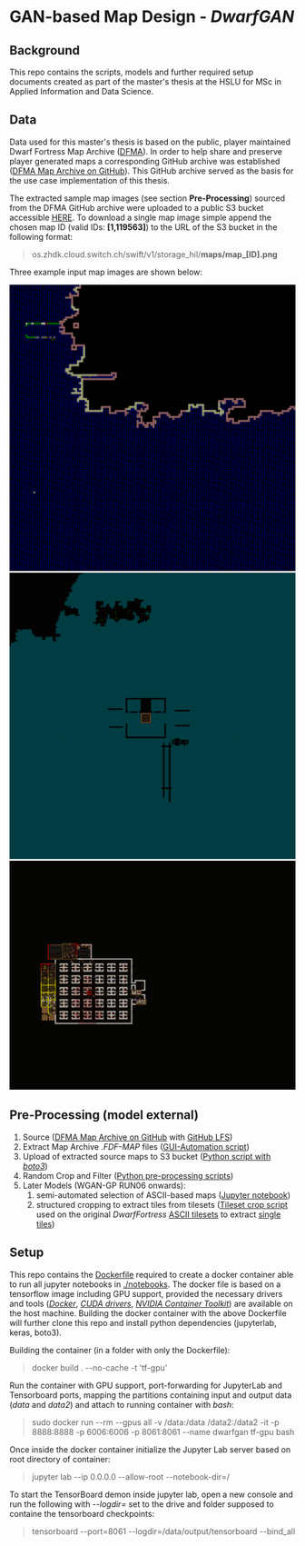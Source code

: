 # GAN-based Map Design - *DwarfGAN*


## Background
This repo contains the scripts, models and further required setup documents created as part of the master's thesis at the HSLU for MSc in Applied Information and Data Science.


## Data
Data used for this master's thesis is based on the public, player maintained Dwarf Fortress Map Archive ([DFMA](https://mkv25.net/dfma/)). In order to help share and preserve player generated maps a corresponding GitHub archive was established ([DFMA Map Archive on GitHub](https://github.com/df-map-archive/dfma-map-file-archive)). This GitHub archive served as the basis for the use case implementation of this thesis.

The extracted sample map images (see section **Pre-Processing**) sourced from the DFMA GitHub archive were uploaded to a public S3 bucket accessible [HERE](https://os.zhdk.cloud.switch.ch/swift/v1/storage_hil/). To download a single map image simple append the chosen map ID (valid IDs: **[1,119563]**) to the URL of the S3 bucket in the following format:

>    os.zhdk.cloud.switch.ch/swift/v1/storage_hil/**maps/map_[ID].png**

Three example input map images are shown below:

![Example Input Map 1](https://github.com/phi-0/masterthesis_gan_mapdesign/blob/master/data/input_samples/map_5.png)
![Example Input Map 2](https://github.com/phi-0/masterthesis_gan_mapdesign/blob/master/data/input_samples/map_358.png)
![Example Input Map 3](https://github.com/phi-0/masterthesis_gan_mapdesign/blob/master/data/input_samples/map_78.png)


## Pre-Processing (model external)
1. Source ([DFMA Map Archive on GitHub](https://github.com/df-map-archive/dfma-map-file-archive) with [GitHub LFS](https://git-lfs.github.com/))
1. Extract Map Archive *.FDF-MAP* files ([GUI-Automation script](https://github.com/phi-0/masterthesis_gan_mapdesign/blob/master/scripts/DF_map_conversion/auto_conversion.py))
1. Upload of extracted source maps to S3 bucket ([Python script with *boto3*](https://github.com/phi-0/masterthesis_gan_mapdesign/blob/master/scripts/Map_upload/upload_maps.py))
1. Random Crop and Filter ([Python pre-processing scripts](https://github.com/phi-0/masterthesis_gan_mapdesign/tree/master/scripts/image_preprocessing))
1. Later Models (WGAN-GP RUN06 onwards): 
    1. semi-automated selection of ASCII-based maps ([Jupyter notebook](https://github.com/phi-0/masterthesis_gan_mapdesign/blob/master/scripts/image_preprocessing/ASCII_subset.ipynb)) 
    1. structured cropping to extract tiles from tilesets ([Tileset crop script](https://github.com/phi-0/masterthesis_gan_mapdesign/blob/master/scripts/image_preprocessing/tileset_crop.py) used on the original *DwarfFortress* [ASCII tilesets](https://github.com/phi-0/masterthesis_gan_mapdesign/blob/master/data/tiles/standard_tileset.png) to extract [single tiles](https://github.com/phi-0/masterthesis_gan_mapdesign/tree/master/data/tiles/800x600))



## Setup

This repo contains the [Dockerfile](https://github.com/phi-0/masterthesis_gan_mapdesign/blob/master/Dockerfile) required to create a docker container able to run all jupyter notebooks in [./notebooks](https://github.com/phi-0/masterthesis_gan_mapdesign/tree/master/notebooks). The docker file is based on a tensorflow image including GPU support, provided the necessary drivers and tools ([*Docker*](https://docs.docker.com/engine/install/ubuntu/), [*CUDA drivers*](https://docs.nvidia.com/cuda/cuda-toolkit-release-notes/index.html#cuda-major-component-versions), [*NVIDIA Container Toolkit*](https://docs.nvidia.com/datacenter/cloud-native/container-toolkit/install-guide.html#docker)) are available on the host machine. Building the docker container with the above Dockerfile will further clone this repo and install python dependencies (jupyterlab, keras, boto3).

Building the container (in a folder with only the Dockerfile):

> docker build . --no-cache -t 'tf-gpu'

Run the container with GPU support, port-forwarding for JupyterLab and Tensorboard ports, mapping the partitions containing input and output data (*data* and *data2*) and attach to running container with *bash*:
> sudo docker run --rm --gpus all -v /data:/data /data2:/data2 -it -p 8888:8888 -p 6006:6006 -p 8061:8061 --name dwarfgan tf-gpu bash

Once inside the docker container initialize the Jupyter Lab server based on root directory of container:
> jupyter lab --ip 0.0.0.0 --allow-root --notebook-dir=/

To start the TensorBoard demon inside jupyter lab, open a new console and run the following with *--logdir=* set to the drive and folder supposed to containe the tensorboard checkpoints:
> tensorboard --port=8061 --logdir=/data/output/tensorboard --bind_all 
